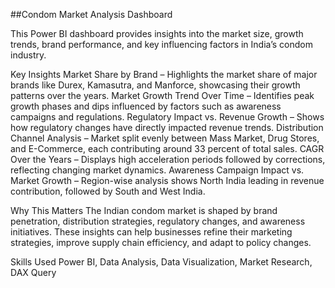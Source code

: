 ##Condom Market Analysis Dashboard

This Power BI dashboard provides insights into the market size, growth trends, brand performance, and key influencing factors in India’s condom industry.

Key Insights
Market Share by Brand – Highlights the market share of major brands like Durex, Kamasutra, and Manforce, showcasing their growth patterns over the years.
Market Growth Trend Over Time – Identifies peak growth phases and dips influenced by factors such as awareness campaigns and regulations.
Regulatory Impact vs. Revenue Growth – Shows how regulatory changes have directly impacted revenue trends.
Distribution Channel Analysis – Market split evenly between Mass Market, Drug Stores, and E-Commerce, each contributing around 33 percent of total sales.
CAGR Over the Years – Displays high acceleration periods followed by corrections, reflecting changing market dynamics.
Awareness Campaign Impact vs. Market Growth – Region-wise analysis shows North India leading in revenue contribution, followed by South and West India.

Why This Matters
The Indian condom market is shaped by brand penetration, distribution strategies, regulatory changes, and awareness initiatives. These insights can help businesses refine their marketing strategies, improve supply chain efficiency, and adapt to policy changes.

Skills Used
Power BI, Data Analysis, Data Visualization, Market Research, DAX Query

